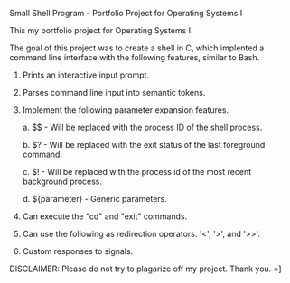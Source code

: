 Small Shell Program - Portfolio Project for Operating Systems I

This my portfolio project for Operating Systems I.

The goal of this project was to create a shell in C, which implented a command line interface with the following features, similar to Bash.

1. Prints an interactive input prompt.
2. Parses command line input into semantic tokens.
3. Implement the following parameter expansion features.
   
    a. $$ - Will be replaced with the process ID of the shell process.
   
    b. $? - Will be replaced with the exit status of the last foreground command.
   
    c. $! - Will be replaced with the process id of the most recent background process.
   
    d. ${parameter} - Generic parameters.
5. Can execute the "cd" and "exit" commands.
6. Can use the following as redirection operators. '<', '>', and '>>'.
7. Custom responses to signals.

DISCLAIMER: Please do not try to plagarize off my project. Thank you. =]
